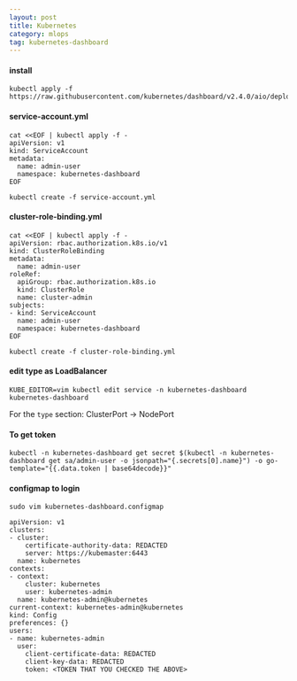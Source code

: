 ```yaml
---
layout: post
title: Kubernetes
category: mlops
tag: kubernetes-dashboard
---
```


#### install 
```
kubectl apply -f https://raw.githubusercontent.com/kubernetes/dashboard/v2.4.0/aio/deploy/recommended.yaml
```

#### service-account.yml
```
cat <<EOF | kubectl apply -f -
apiVersion: v1
kind: ServiceAccount
metadata:
  name: admin-user
  namespace: kubernetes-dashboard
EOF
```
```
kubectl create -f service-account.yml
```

#### cluster-role-binding.yml
```
cat <<EOF | kubectl apply -f -
apiVersion: rbac.authorization.k8s.io/v1
kind: ClusterRoleBinding
metadata:
  name: admin-user
roleRef:
  apiGroup: rbac.authorization.k8s.io
  kind: ClusterRole
  name: cluster-admin
subjects:
- kind: ServiceAccount
  name: admin-user
  namespace: kubernetes-dashboard
EOF
```
```
kubectl create -f cluster-role-binding.yml
```
#### edit type as LoadBalancer
```
KUBE_EDITOR=vim kubectl edit service -n kubernetes-dashboard kubernetes-dashboard
```
For the `type` section: ClusterPort -> NodePort

#### To get token
```
kubectl -n kubernetes-dashboard get secret $(kubectl -n kubernetes-dashboard get sa/admin-user -o jsonpath="{.secrets[0].name}") -o go-template="{{.data.token | base64decode}}"
```

#### configmap to login
```
sudo vim kubernetes-dashboard.configmap
```
```
apiVersion: v1
clusters:
- cluster:
    certificate-authority-data: REDACTED
    server: https://kubemaster:6443
  name: kubernetes
contexts:
- context:
    cluster: kubernetes
    user: kubernetes-admin
  name: kubernetes-admin@kubernetes
current-context: kubernetes-admin@kubernetes
kind: Config
preferences: {}
users:
- name: kubernetes-admin
  user:
    client-certificate-data: REDACTED
    client-key-data: REDACTED
    token: <TOKEN THAT YOU CHECKED THE ABOVE>
```



